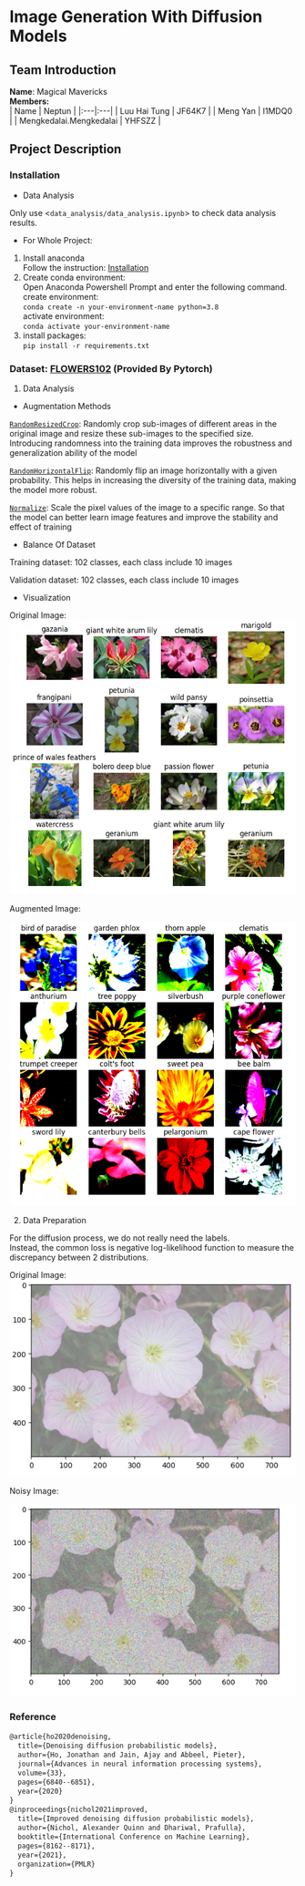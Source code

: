 # Image Generation With Diffusion Models
## Team Introduction
**Name**:  Magical Mavericks  
**Members:**  
| Name | Neptun | 
|:---|:---|
| Luu Hai Tung | JF64K7 | 
| Meng Yan | I1MDQ0  | 
| Mengkedalai.Mengkedalai | YHFSZZ | 

## Project Description
### Installation  
* Data Analysis  

Only use <`data_analysis/data_analysis.ipynb`> to check data analysis results.  
* For Whole Project:
1. Install anaconda  
Follow the instruction: [Installation](https://docs.anaconda.com/free/anaconda/install/)
2. Create conda environment:  
Open Anaconda Powershell Prompt and enter the following command.  
create environment:   
`conda create -n your-environment-name python=3.8`    
activate environment:  
`conda activate your-environment-name`
3. install packages:  
`pip install -r requirements.txt`






### Dataset: [FLOWERS102](https://pytorch.org/vision/0.15/generated/torchvision.datasets.Flowers102.html) (Provided By Pytorch)  
1. Data Analysis
* Augmentation Methods

[`RandomResizedCrop`](https://pytorch.org/vision/0.15/generated/torchvision.transforms.v2.RandomResizedCrop.html?highlight=randomresizedcrop#torchvision.transforms.v2.RandomResizedCrop): 
Randomly crop sub-images of different areas in the original image and resize these sub-images to the specified size.
Introducing randomness into the training data improves the robustness and generalization ability of the model

[`RandomHorizontalFlip`](https://pytorch.org/vision/0.15/generated/torchvision.transforms.v2.RandomHorizontalFlip.html?highlight=randomhorizontalflip#torchvision.transforms.v2.RandomHorizontalFlip): 
Randomly flip an image horizontally with a given probability. 
This helps in increasing the diversity of the training data, making the model more robust.  

[`Normalize`](https://pytorch.org/vision/0.15/generated/torchvision.transforms.v2.Normalize.html?highlight=normalize#torchvision.transforms.v2.Normalize): 
Scale the pixel values of the image to a specific range. So that the model can better learn image features and improve the stability and effect of training 

* Balance Of Dataset

Training dataset: 102 classes, each class include 10 images

Validation dataset: 102 classes, each class include 10 images

* Visualization  

Original Image:
![Original Image](results/data_analysis/16_sample_images_original.png)

Augmented Image:

![Augmented Image](results/data_analysis/16_sample_images_augmentated.png)

2. Data Preparation   

For the diffusion process, we do not really need the labels.   
Instead, the common loss is negative log-likelihood function to measure the discrepancy between 2 distributions.

Original Image:
![Original Image](results/data_preparation/original_image.png)

Noisy Image:

![Augmented Image](results/data_preparation/noisy_image.png)



### Reference
```
@article{ho2020denoising,  
  title={Denoising diffusion probabilistic models},
  author={Ho, Jonathan and Jain, Ajay and Abbeel, Pieter},  
  journal={Advances in neural information processing systems},  
  volume={33},
  pages={6840--6851},
  year={2020}
}
@inproceedings{nichol2021improved,
  title={Improved denoising diffusion probabilistic models},
  author={Nichol, Alexander Quinn and Dhariwal, Prafulla},
  booktitle={International Conference on Machine Learning},
  pages={8162--8171},
  year={2021},
  organization={PMLR}
}
```